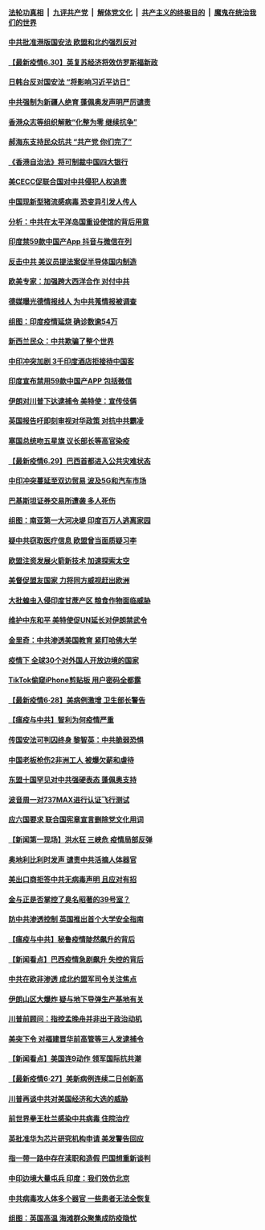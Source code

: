 

####  [法轮功真相](../../../../basic/blob/master/README.md?t=06302302) &nbsp;|&nbsp; [九评共产党](../../../../9ping.md/blob/master/README.md?t=06302302) &nbsp;|&nbsp; [解体党文化](../../../../jtdwh.md/blob/master/README.md?t=06302302)  &nbsp;|&nbsp; [共产主义的终极目的](../../../../gczydzjmd.md/blob/master/README.md?t=06302302) &nbsp;|&nbsp; [魔鬼在统治我们的世界](../../../../mgztzwmdsj.md/blob/master/README.md?t=06302302) 

#### [中共批准港版国安法 欧盟和北约强烈反对](../pages/nsc418/n12222076.md?t=06302302) 

#### [【最新疫情6.30】英复苏经济将效仿罗斯福新政](../pages/nsc418/n12220711.md?t=06302302) 

#### [日韩台反对国安法 “将影响习近平访日”](../pages/nsc418/n12221801.md?t=06302302) 

#### [中共强制为新疆人绝育 蓬佩奥发声明严厉谴责](../pages/nsc418/n12221779.md?t=06302302) 

#### [香港众志等组织解散“化整为零 继续抗争”](../pages/nsc418/n12221597.md?t=06302302) 

#### [郝海东支持民众抗共 “共产党 你们完了”](../pages/nsc418/n12221534.md?t=06302302) 

#### [《香港自治法》将可制裁中国四大银行](../pages/nsc418/n12221322.md?t=06302302) 

#### [美CECC促联合国对中共侵犯人权追责](../pages/nsc418/n12221191.md?t=06302302) 

#### [中国现新型猪流感病毒 恐变异引发人传人](../pages/nsc418/n12220958.md?t=06302302) 

#### [分析：中共在太平洋岛国重设使馆的背后用意](../pages/nsc418/n12220282.md?t=06302302) 

#### [印度禁59款中国产App 抖音与微信在列](../pages/nsc418/n12220539.md?t=06302302) 

#### [反击中共  美议员提法案促半导体国内制造](../pages/nsc418/n12220479.md?t=06302302) 

#### [欧美专家：加强跨大西洋合作 对付中共](../pages/nsc418/n12220420.md?t=06302302) 

#### [德媒曝光德情报线人 为中共蒐情报被调查](../pages/nsc418/n12219959.md?t=06302302) 

#### [组图：印度疫情延烧 确诊数逾54万](../pages/nsc418/n12219019.md?t=06302302) 

#### [新西兰民众：中共欺骗了整个世界](../pages/nsc418/n12219388.md?t=06302302) 

#### [中印冲突加剧 3千印度酒店拒接待中国客](../pages/nsc418/n12220108.md?t=06302302) 

#### [印度宣布禁用59款中国产APP 包括微信](../pages/nsc418/n12220183.md?t=06302302) 

#### [伊朗对川普下达逮捕令 美特使：宣传伎俩](../pages/nsc418/n12220063.md?t=06302302) 

#### [英国报告吁即刻审视对华政策 对抗中共霸凌](../pages/nsc418/n12220075.md?t=06302302) 

#### [塞国总统吻五星旗 议长部长等高官染疫](../pages/nsc418/n12219918.md?t=06302302) 

#### [【最新疫情6.29】巴西首都进入公共灾难状态](../pages/nsc418/n12215001.md?t=06302302) 

#### [中印冲突蔓延至双边贸易 波及5G和汽车市场](../pages/nsc418/n12219705.md?t=06302302) 

#### [巴基斯坦证券交易所遭袭 多人死伤](../pages/nsc418/n12219225.md?t=06302302) 

#### [组图：南亚第一大河决堤 印度百万人逃离家园](../pages/nsc418/n12219391.md?t=06302302) 

#### [疑中共窃取医疗信息 欧盟曾当面质疑习李](../pages/nsc418/n12219204.md?t=06302302) 

#### [欧盟注资发展火箭新技术 加速探索太空](../pages/nsc418/n12219018.md?t=06302302) 

#### [美督促盟友国家 力将同方威视赶出欧洲](../pages/nsc418/n12217695.md?t=06302302) 

#### [大批蝗虫入侵印度甘蔗产区 粮食作物面临威胁](../pages/nsc418/n12218835.md?t=06302302) 

#### [维护中东和平 美特使促UN延长对伊朗禁武令](../pages/nsc418/n12218609.md?t=06302302) 

#### [金里奇：中共渗透美国教育 紧盯哈佛大学](../pages/nsc418/n12217783.md?t=06302302) 

#### [疫情下 全球30个对外国人开放边境的国家](../pages/nsc418/n12205194.md?t=06302302) 

#### [TikTok偷窥iPhone剪贴板 用户密码全都露](../pages/nsc418/n12217947.md?t=06302302) 

#### [【最新疫情6·28】美病例激增 卫生部长警告](../pages/nsc418/n12212934.md?t=06302302) 

#### [【瘟疫与中共】智利为何疫情严重](../pages/nsc418/n12217721.md?t=06302302) 

#### [传国安法可判囚终身 黎智英：中共脆弱恐惧](../pages/nsc418/n12217544.md?t=06302302) 

#### [中国老板枪伤2非洲工人 被爆欠薪和虐待](../pages/nsc418/n12217591.md?t=06302302) 

#### [东盟十国罕见对中共强硬表态 蓬佩奥支持](../pages/nsc418/n12217571.md?t=06302302) 

#### [波音周一对737MAX进行认证飞行测试](../pages/nsc418/n12217519.md?t=06302302) 

#### [应六国要求 联合国宪章宣言删除党文化用词](../pages/nsc418/n12217477.md?t=06302302) 

#### [【新闻第一现场】洪水狂 三峡危 疫情局部反弹](../pages/nsc418/n12217350.md?t=06302302) 

#### [奥地利比利时发声  谴责中共活摘人体器官](../pages/nsc418/n12216554.md?t=06302302) 

#### [美出口商拒签中共无病毒声明 且应对有招](../pages/nsc418/n12216909.md?t=06302302) 

#### [金与正是否掌控了臭名昭著的39号室？](../pages/nsc418/n12217251.md?t=06302302) 

#### [防中共渗透控制 英国推出首个大学安全指南](../pages/nsc418/n12216751.md?t=06302302) 

#### [【瘟疫与中共】秘鲁疫情陡然飙升的背后](../pages/nsc418/n12216630.md?t=06302302) 

#### [【新闻看点】巴西疫情急剧飙升 失控的背后](../pages/nsc418/n12216291.md?t=06302302) 

#### [中共在欧非渗透 成北约盟军司令关注焦点](../pages/nsc418/n12216609.md?t=06302302) 

#### [伊朗山区大爆炸 疑与地下导弹生产基地有关](../pages/nsc418/n12216637.md?t=06302302) 

#### [川普前顾问：指控孟晚舟并非出于政治动机](../pages/nsc418/n12216532.md?t=06302302) 

#### [美突下令 对福建晋华前高管等三人发逮捕令](../pages/nsc418/n12216296.md?t=06302302) 

#### [【新闻看点】美国连9动作 领军国际抗共潮](../pages/nsc418/n12215121.md?t=06302302) 

#### [【最新疫情6·27】美新病例连续二日创新高](../pages/nsc418/n12215389.md?t=06302302) 

#### [川普再谈中共对美国经济和大选的威胁](../pages/nsc418/n12214917.md?t=06302302) 

#### [前世界拳王杜兰感染中共病毒 住院治疗](../pages/nsc418/n12214771.md?t=06302302) 

#### [英批准华为芯片研究机构申请 美发警告回应](../pages/nsc418/n12214643.md?t=06302302) 

#### [指一带一路中存在渎职和造假 巴国想重新谈判](../pages/nsc418/n12214599.md?t=06302302) 

#### [中印边境大量屯兵 印度：我们效仿北京](../pages/nsc418/n12214491.md?t=06302302) 

#### [中共病毒攻人体多个器官 一些患者无法全恢复](../pages/nsc418/n12214393.md?t=06302302) 

#### [组图：英国高温 海滩群众聚集成防疫隐忧](../pages/nsc418/n12213831.md?t=06302302) 


